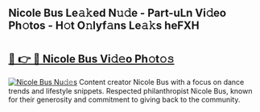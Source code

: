 ## Nicole Bus Le𝚊𝚔ed N𝚞𝚍e - Part-uLn Vi𝚍eo Ph𝚘tos - H𝚘t O𝚗lyf𝚊ns Le𝚊𝚔s heFXH

# <h2><a href="http://hf5cttc.feru.top/?c=Nicole+Bus">🔗 👉 🔴 Nicole Bus Vi𝚍𝚎o Ph𝚘t𝚘𝚜</a></h2>

[![Nicole Bus Nu𝚍𝚎s](https://i.imgur.com/0TWrTi3.gif)](http://hf5cttc.feru.top/?c=Nicole+Bus)
Content creator Nicole Bus with a focus on dance trends and lifestyle snippets. Respected philanthropist Nicole Bus, known for their generosity and commitment to giving back to the community. 
